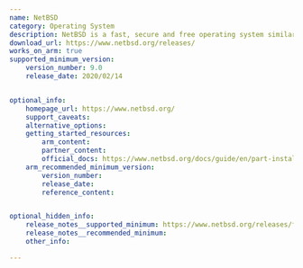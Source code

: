 ```yaml
---
name: NetBSD
category: Operating System
description: NetBSD is a fast, secure and free operating system similar to Unix, designed to run on a wide range of computers from large servers to smaller devices.
download_url: https://www.netbsd.org/releases/
works_on_arm: true
supported_minimum_version:
    version_number: 9.0
    release_date: 2020/02/14


optional_info:
    homepage_url: https://www.netbsd.org/
    support_caveats:
    alternative_options:
    getting_started_resources:
        arm_content:
        partner_content:
        official_docs: https://www.netbsd.org/docs/guide/en/part-install.html
    arm_recommended_minimum_version:
        version_number:
        release_date:
        reference_content:


optional_hidden_info:
    release_notes__supported_minimum: https://www.netbsd.org/releases/formal-9/NetBSD-9.0.html
    release_notes__recommended_minimum:
    other_info:

---
```


